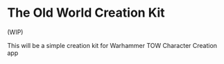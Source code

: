 # The Old World Creation Kit

(WIP)

This will be a simple creation kit for Warhammer TOW Character Creation app